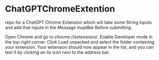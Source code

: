 # ChatGPTChromeExtention
repo for a ChatGPT Chrome Extension which will take some String inputs and add that inputs in the Message inuptBar Before submitting.


Open Chrome and go to chrome://extensions/.
Enable Developer mode in the top-right corner.
Click Load unpacked and select the folder containing your extension.
Your extension should now appear in the list, and you can test it by clicking on its icon next to the address bar.
